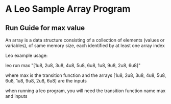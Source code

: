 # A Leo Sample Array Program

## Run Guide for max value

An array is a data structure consisting of a collection of elements (values or variables), of same memory size, each identified by at least one array index

Leo example usage:

leo run max "[1u8, 2u8, 3u8, 4u8, 5u8, 6u8, 1u8, 9u8, 2u8, 6u8]"

where max is the transition function and the arrays [1u8, 2u8, 3u8, 4u8, 5u8, 6u8, 1u8, 9u8, 2u8, 6u8] are the inputs

when running a leo program, you will need the transition function name max and inputs
